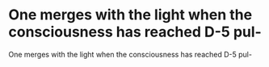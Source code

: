 # One merges with the light when the consciousness has reached D-5 pul-

One merges with the light when the consciousness has reached D-5 pul-